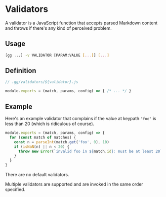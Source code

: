 # Validators

A validator is a JavaScript function that accepts parsed Markdown content
and throws if there's any kind of perceived problem.

## Usage

```bash
[gg ...] -v VALIDATOR [PARAM:VALUE [...]] [...]
```

## Definition

```javascript
// .gg/validators/${validator}.js

module.exports = (match, params, config) => { /* ... */ }
```

## Example

Here's an example validator that complains if the value at keypath `"foo"` is less than 20
(which is ridiculous of course).

```javascript
module.exports = (match, params, config) => {
  for (const match of matches) {
    const n = parseInt(match.get('foo', 0), 10)
    if (isNaN(n) || n < 20) {
      throw new Error(`invalid foo in ${match.id}: must be at least 20`)
    }
  }
}
```

There are no default validators.

Multiple validators are supported and are invoked in the same order specified.

